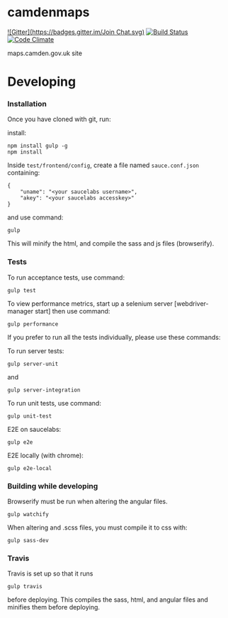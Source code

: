 camdenmaps
==========
[![Gitter](https://badges.gitter.im/Join Chat.svg)](https://gitter.im/foundersandcoders/camdenmaps?utm_source=badge&utm_medium=badge&utm_campaign=pr-badge&utm_content=badge) [![Build Status](https://travis-ci.org/foundersandcoders/camdenmaps.svg?branch=master)](https://travis-ci.org/foundersandcoders/camdenmaps) [![Code Climate](https://codeclimate.com/github/foundersandcoders/camdenmaps/badges/gpa.svg)](https://codeclimate.com/github/foundersandcoders/camdenmaps)

maps.camden.gov.uk site

# Developing

### Installation

Once you have cloned with git, run:

install:

```
npm install gulp -g
npm install
```

Inside ```test/frontend/config```, create a file named ```sauce.conf.json``` containing:
```
{
    "uname": "<your saucelabs username>",
    "akey": "<your saucelabs accesskey>"
}
```

and use command:

```
gulp 
```

This will minify the html, and compile the sass and js files (browserify).



### Tests

To run acceptance tests, use command: 

```
gulp test
```

To view performance metrics, start up a selenium server [webdriver-manager start] then use command: 

```
gulp performance
```

If you prefer to run all the tests individually, please use these commands:

To run server tests:

```
gulp server-unit
```
and
```
gulp server-integration
```

To run unit tests, use command: 

```
gulp unit-test
```

E2E on saucelabs:

```
gulp e2e
````

E2E locally (with chrome):

```
gulp e2e-local
```

### Building while developing

Browserify must be run when altering the angular files. 

```
gulp watchify
```


When altering and .scss files, you must compile it to css with:

```
gulp sass-dev
```


### Travis

Travis is set up so that it runs

```
gulp travis
```

before deploying. This compiles the sass, html, and angular files and minifies them before deploying.
